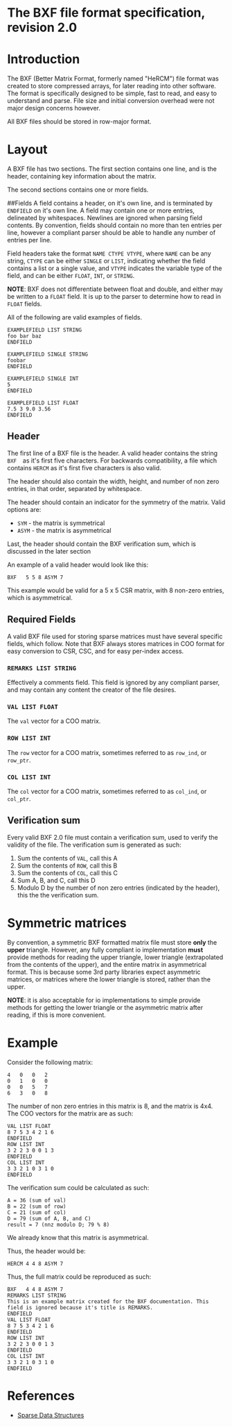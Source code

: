 # The BXF file format specification, revision 2.0
# Introduction
The BXF (Better Matrix Format, formerly named "HeRCM") file format was created to store compressed arrays, for later reading into other software. The format is specifically designed to be simple, fast to read, and easy to understand and parse. File size and initial conversion overhead were not major design concerns however. 

All BXF files should be stored in row-major format. 

# Layout
A BXF file has two sections. The first section contains one line, and is the header, containing key information about the matrix. 

The second sections contains one or more fields. 

##Fields 
A field contains a header, on it's own line, and is terminated by `ENDFIELD` on it's own line. A field may contain one or more entries, delineated by whitespaces. Newlines are ignored when parsing field contents. By convention, fields should contain no more than ten entries per line, however a compliant parser should be able to handle any number of entries per line. 

Field headers take the format `NAME CTYPE VTYPE`, where `NAME` can be any string, `CTYPE` can be either `SINGLE` or `LIST`, indicating whether the field contains a list or a single value, and `VTYPE` indicates the variable type of the field, and can be either `FLOAT`, `INT`, or `STRING`. 

**NOTE**: BXF does not differentiate between float and double, and either may be written to a `FLOAT` field. It is up to the parser to determine how to read in `FLOAT` fields. 

All of the following are valid examples of fields. 
```
EXAMPLEFIELD LIST STRING
foo bar baz
ENDFIELD
```
```
EXAMPLEFIELD SINGLE STRING
foobar
ENDFIELD
```
```
EXAMPLEFIELD SINGLE INT
5
ENDFIELD
```
```
EXAMPLEFIELD LIST FLOAT 
7.5 3 9.0 3.56
ENDFIELD
```

## Header
The first line of a BXF file is the header. A valid header contains the string `BXF  `as it's first five characters. For backwards compatibility, a file which contains `HERCM` as it's first five characters is also valid. 

The header should also contain the width, height, and number of non zero entries, in that order, separated by whitespace. 

The header should contain an indicator for the symmetry of the matrix. Valid options are: 

* `SYM` - the matrix is symmetrical
* `ASYM` - the matrix is asymmetrical

Last, the header should contain the BXF verification sum, which is discussed in the later section

An example of a valid header would look like this: 
```
BXF   5 5 8 ASYM 7
```

This example would be valid for a 5 x 5 CSR matrix, with 8 non-zero entries, which is asymmetrical.  

## Required Fields 
A valid BXF file used for storing sparse matrices must have several specific fields, which follow. Note that BXF always stores matrices in COO format for easy conversion to CSR, CSC, and for easy per-index access. 

### `REMARKS LIST STRING` 
Effectively a comments field. This field is ignored by any compliant parser, and may contain any content the creator of the file desires. 

### `VAL LIST FLOAT`
The `val` vector for a COO matrix. 

### `ROW LIST INT`
The `row` vector for a COO matrix, sometimes referred to as `row_ind`, or `row_ptr`. 

### `COL LIST INT`
The `col` vector for a COO matrix, sometimes referred to as `col_ind`, or `col_ptr`. 

## Verification sum
Every valid BXF 2.0 file must contain a verification sum, used to verify the validity of the file. The verification sum is generated as such: 

1. Sum the contents of `VAL`, call this A
2. Sum the contents of `ROW`, call this B
3. Sum the contents of `COL`, call this C 
4. Sum A, B, and C, call this D 
4. Modulo D by the number of non zero entries (indicated by the header), this the the verification sum. 

# Symmetric matrices 
By convention, a symmetric BXF formatted matrix file must store **only** the **upper** triangle. However, any fully compliant io implementation **must** provide methods for reading the upper triangle, lower triangle (extrapolated from the contents of the upper), and the entire matrix in asymmetrical format. This is because some 3rd party libraries expect asymmetric matrices, or matrices where the lower triangle is stored, rather than the upper. 

**NOTE**: it is also acceptable for io implementations to simple provide methods for getting the lower triangle or the asymmetric matrix after reading, if this is more convenient. 

# Example 
Consider the following matrix: 


```
4	0	0	2
0	1	0	0
0	0	5	7
6	3	0	8
```

The number of non zero entries in this matrix is 8, and the matrix is 4x4. The COO vectors for the matrix are as such:

```
VAL LIST FLOAT
8 7 5 3 4 2 1 6
ENDFIELD
ROW LIST INT
3 2 2 3 0 0 1 3
ENDFIELD
COL LIST INT
3 3 2 1 0 3 1 0 
ENDFIELD
```

The verification sum could be calculated as such: 
```
A = 36 (sum of val)
B = 22 (sum of row)
C = 21 (sum of col)
D = 79 (sum of A, B, and C)
result = 7 (nnz modulo D; 79 % 8)
```

We already know that this matrix is asymmetrical. 

Thus, the header would be: 

`HERCM 4 4 8 ASYM 7`

Thus, the full matrix could be reproduced as such: 
```
BXF   4 4 8 ASYM 7 
REMARKS LIST STRING
This is an example matrix created for the BXF documentation. This field is ignored because it's title is REMARKS. 
ENDFIELD
VAL LIST FLOAT
8 7 5 3 4 2 1 6
ENDFIELD
ROW LIST INT
3 2 2 3 0 0 1 3
ENDFIELD
COL LIST INT
3 3 2 1 0 3 1 0 
ENDFIELD

```

# References 
* [Sparse Data Structures](http://amath.colorado.edu/sites/default/files/2015/01/195762631/SparseDataStructs.pdf)